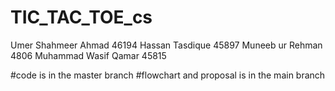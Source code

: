 # TIC_TAC_TOE_cs

Umer Shahmeer Ahmad 46194
Hassan Tasdique 45897
Muneeb ur Rehman 4806
Muhammad Wasif Qamar 45815

#code is in the master branch
#flowchart and proposal is in the main branch
